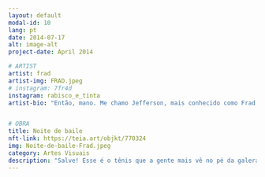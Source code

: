 ```yaml
---
layout: default
modal-id: 10
lang: pt
date: 2014-07-17
alt: image-alt
project-date: April 2014

# ARTIST
artist: frad
artist-img: FRAD.jpeg
# instagram: 7fr4d
instagram: rabisco_e_tinta
artist-bio: "Então, mano. Me chamo Jefferson, mais conhecido como Frad por aí. Sou nascido e criado na Serra. Sempre rabisquei, sempre desenhei. A arte sempre esteve presente em todos os aspectos. Também na escrita, na forma de falar, de se expressar. A arte que eu considero que eu mais faço parte é o desenho e a música. Eu tento passar tudo que eu vivo pros quadro, pras tela, e pros muro também. Eu acho que arte é liberdade, eu quero que cada um faça sua arte sem receio, quem quiser tatuar, quem quiser desenhar, quem quiser cantar, que cante."


# OBRA
title: Noite de baile
nft-link: https://teia.art/objkt/770324
img: Noite-de-baile-Frad.jpeg
category: Artes Visuais
description: "Salve! Esse é o tênis que a gente mais vê no pé da galera. E a marca faz parte do cotidiano da gente, porque desde menor a gente sonha em ter um tênis da hora, bonitão. E não só o tênis, mas também camisa, blusa de time. Por isso eu coloquei a bandeira do Brasil na língua, né? E a favela ali do jeito que tá, com as luz acesa, é porque é à noite que começa o fluxo. E é à noite que você coloca o tênis pra se mostrar, pra ser elegante, pra ficar na beca. E a favela amontoada ali quer dizer que é aglomeração de gente. Muito mano e muita mina junto ali no baile."
---
```

